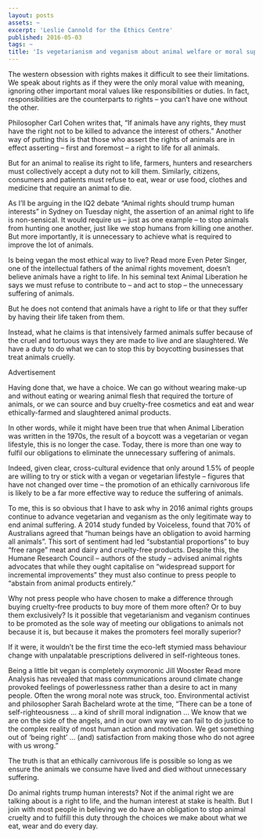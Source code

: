 ```yaml
---
layout: posts
assets: ~
excerpt: 'Leslie Cannold for the Ethics Centre'
published: 2016-05-03
tags: ~
title: 'Is vegetarianism and veganism about animal welfare or moral superiority? '
---
```

The western obsession with rights makes it difficult to see their limitations. We speak about rights as if they were the only moral value with meaning, ignoring other important moral values like responsibilities or duties. In fact, responsibilities are the counterparts to rights – you can’t have one without the other.

Philosopher Carl Cohen writes that, “If animals have any rights, they must have the right not to be killed to advance the interest of others.” Another way of putting this is that those who assert the rights of animals are in effect asserting – first and foremost – a right to life for all animals.

But for an animal to realise its right to life, farmers, hunters and researchers must collectively accept a duty not to kill them. Similarly, citizens, consumers and patients must refuse to eat, wear or use food, clothes and medicine that require an animal to die.

As I’ll be arguing in the IQ2 debate “Animal rights should trump human interests” in Sydney on Tuesday night, the assertion of an animal right to life is non-sensical. It would require us – just as one example – to stop animals from hunting one another, just like we stop humans from killing one another. But more importantly, it is unnecessary to achieve what is required to improve the lot of animals.


Is being vegan the most ethical way to live?
 Read more
Even Peter Singer, one of the intellectual fathers of the animal rights movement, doesn’t believe animals have a right to life. In his seminal text Animal Liberation he says we must refuse to contribute to – and act to stop – the unnecessary suffering of animals.

But he does not contend that animals have a right to life or that they suffer by having their life taken from them.

Instead, what he claims is that intensively farmed animals suffer because of the cruel and tortuous ways they are made to live and are slaughtered. We have a duty to do what we can to stop this by boycotting businesses that treat animals cruelly.

Advertisement

Having done that, we have a choice. We can go without wearing make-up and without eating or wearing animal flesh that required the torture of animals, or we can source and buy cruelty-free cosmetics and eat and wear ethically-farmed and slaughtered animal products.

In other words, while it might have been true that when Animal Liberation was written in the 1970s, the result of a boycott was a vegetarian or vegan lifestyle, this is no longer the case. Today, there is more than one way to fulfil our obligations to eliminate the unnecessary suffering of animals.

Indeed, given clear, cross-cultural evidence that only around 1.5% of people are willing to try or stick with a vegan or vegetarian lifestyle – figures that have not changed over time – the promotion of an ethically carnivorous life is likely to be a far more effective way to reduce the suffering of animals.

To me, this is so obvious that I have to ask why in 2016 animal rights groups continue to advance vegetarian and veganism as the only legitimate way to end animal suffering. A 2014 study funded by Voiceless, found that 70% of Australians agreed that “human beings have an obligation to avoid harming all animals”. This sort of sentiment had led “substantial proportions” to buy “free range” meat and dairy and cruelty-free products. Despite this, the Humane Research Council – authors of the study – advised animal rights advocates that while they ought capitalise on “widespread support for incremental improvements” they must also continue to press people to “abstain from animal products entirely.”

Why not press people who have chosen to make a difference through buying cruelty-free products to buy more of them more often? Or to buy them exclusively? Is it possible that vegetarianism and veganism continues to be promoted as the sole way of meeting our obligations to animals not because it is, but because it makes the promoters feel morally superior?

If it were, it wouldn’t be the first time the eco-left stymied mass behaviour change with unpalatable prescriptions delivered in self-righteous tones.

 Being a little bit vegan is completely oxymoronic
Jill Wooster
 Read more
Analysis has revealed that mass communications around climate change provoked feelings of powerlessness rather than a desire to act in many people. Often the wrong moral note was struck, too. Environmental activist and philosopher Sarah Bachelard wrote at the time, “There can be a tone of self-righteousness ... a kind of shrill moral indignation ... We know that we are on the side of the angels, and in our own way we can fail to do justice to the complex reality of most human action and motivation. We get something out of ‘being right’ ... (and) satisfaction from making those who do not agree with us wrong.”

The truth is that an ethically carnivorous life is possible so long as we ensure the animals we consume have lived and died without unnecessary suffering.

Do animal rights trump human interests? Not if the animal right we are talking about is a right to life, and the human interest at stake is health. But I join with most people in believing we do have an obligation to stop animal cruelty and to fulfill this duty through the choices we make about what we eat, wear and do every day.
